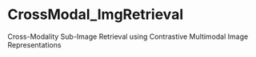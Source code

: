 # CrossModal_ImgRetrieval
Cross-Modality Sub-Image Retrieval using Contrastive Multimodal Image Representations
